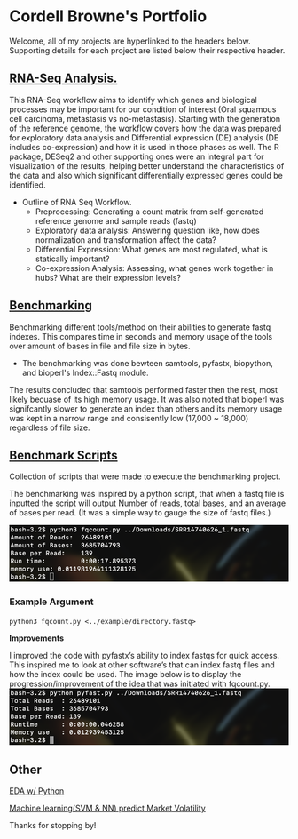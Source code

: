 # Cordell Browne's Portfolio

Welcome, all of my projects are hyperlinked to the headers below. Supporting details for each project are listed below their respective header.

## [RNA-Seq Analysis.](https://c0rd3ll.github.io/portfolio-0.01/rnaseqv1/rna-seq.html)
This RNA-Seq workflow aims to identify which genes and biological processes may be important for our condition of interest (Oral squamous cell carcinoma, metastasis vs no-metastasis). Starting with the generation of the reference genome, the workflow covers how the data was prepared for exploratory data analysis and Differential expression (DE) analysis (DE includes co-expression) and how it is used in those phases as well. The R package, DESeq2 and other supporting ones were an integral part for visualization of the results, helping better understand the characteristics of the data and also which significant differentially expressed genes could be identified. 

* Outline of RNA Seq Workflow.
  * Preprocessing: Generating a count matrix from self-generated reference genome and sample reads (fastq)
  * Exploratory data analysis: Answering question like, how does normalization and transformation affect the data?
  * Differential Expression: What genes are most regulated, what is statically important?
  * Co-expression Analysis: Assessing, what genes work together in hubs? What are their expression levels? 



## [Benchmarking](https://c0rd3ll.github.io/portfolio-0.01/bench/benchmark.html)
Benchmarking different tools/method on their abilities to generate fastq indexes. This compares time in seconds and memory usage of the tools over amount of bases in file and file size in bytes.

* The benchmarking was done bewteen samtools, pyfastx, biopython, and bioperl's Index::Fastq module.

The results concluded that samtools performed faster then the rest, most likely becuase of its high memory usage. It was also noted that bioperl was signifcantly slower to generate an index than others and its memory usage was kept in a narrow range and consisently low (17,000 ~ 18,000) regardless of file size.

## [Benchmark Scripts](https://github.com/C0RD3LL/Portfolio/tree/main/Benchmark%20scripts)
Collection of scripts that were made to execute the benchmarking project.


The benchmarking was inspired by a python script, that when a fastq file is inputted the script will output Number of reads, total bases, and an average of bases per read. (It was a simple way to gauge the size of fastq files.)


![alt text](https://github.com/C0RD3LL/Portfolio/blob/main/extra/Screen%20Shot%202022-01-07%20at%205.19.41%20PM.png)
### Example Argument
```
python3 fqcount.py <../example/directory.fastq>
```
**Improvements**

I improved the code with pyfastx’s ability to index fastqs for quick access. This inspired me to look at other software’s that can index fastq files and how the index could be used. The image below is to display the progression/improvement of the idea that was initiated with fqcount.py. 
![alt text](https://github.com/C0RD3LL/Portfolio/blob/main/extra/Screen%20Shot%202022-01-07%20at%205.19.54%20PM.png)

## Other 

[EDA w/ Python](https://c0rd3ll.github.io/feburary_21_2022_12-24/)

[Machine learning(SVM & NN) predict Market Volatility](https://colab.research.google.com/drive/1tIQA-mWIla0jw8bFNOxVSscBukmpVufx?usp=sharing)


Thanks for stopping by!

